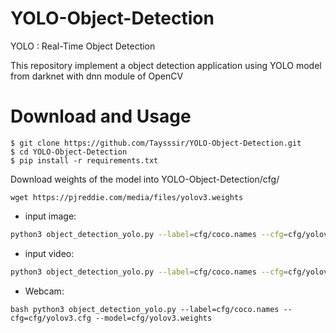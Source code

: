 # YOLO-Object-Detection
YOLO : Real-Time Object Detection

This repository  implement a object detection application using YOLO model from darknet with dnn module of OpenCV


# Download and Usage

```
$ git clone https://github.com/Taysssir/YOLO-Object-Detection.git
$ cd YOLO-Object-Detection
$ pip install -r requirements.txt

```

Download weights of the model into YOLO-Object-Detection/cfg/
```
wget https://pjreddie.com/media/files/yolov3.weights
```

* input image: 
```bash
python3 object_detection_yolo.py --label=cfg/coco.names --cfg=cfg/yolov3.cfg --model=cfg/yolov3.weights --image=face1.jpg
```

* input video: 
```bash 
python3 object_detection_yolo.py --label=cfg/coco.names --cfg=cfg/yolov3-.cfg --model=cfg/yolov3.weights --video=Walk.mp4
```

* Webcam: 
``` 
bash python3 object_detection_yolo.py --label=cfg/coco.names --cfg=cfg/yolov3.cfg --model=cfg/yolov3.weights
```
